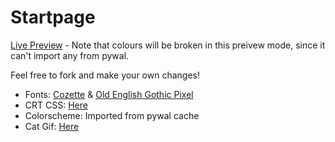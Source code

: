 # Startpage

[Live Preview](https://bean499.github.io/startpage/) - Note that colours will be broken in this preivew mode, since it can't import any from pywal.

Feel free to fork and make your own changes!

- Fonts: [Cozette](https://github.com/slavfox/Cozette) & [Old English Gothic Pixel](https://fontstruct.com/fontstructions/show/1535174/old-english-gothic-pixel) 
- CRT CSS: [Here](http://aleclownes.com/2017/02/01/crt-display.html) 
- Colorscheme: Imported from pywal cache
- Cat Gif: [Here](https://twitter.com/avogado6/status/1165595520967954432?s=19)
